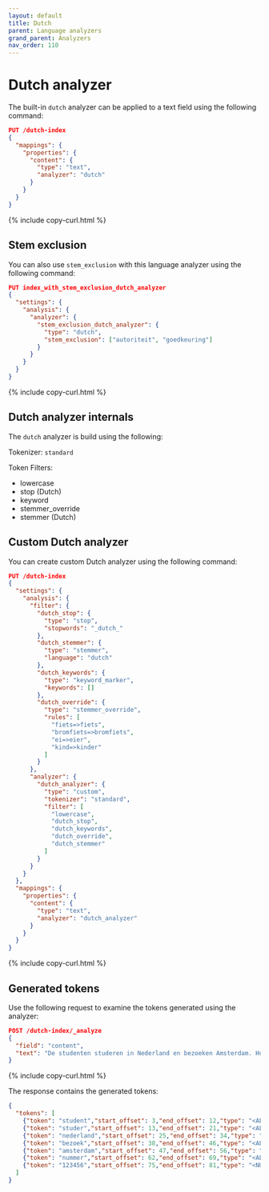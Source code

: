 ```yaml
---
layout: default
title: Dutch
parent: Language analyzers
grand_parent: Analyzers
nav_order: 110
---
```


# Dutch analyzer

The built-in `dutch` analyzer can be applied to a text field using the following command:

```json
PUT /dutch-index
{
  "mappings": {
    "properties": {
      "content": {
        "type": "text",
        "analyzer": "dutch"
      }
    }
  }
}
```
{% include copy-curl.html %}

## Stem exclusion

You can also use `stem_exclusion` with this language analyzer using the following command:

```json
PUT index_with_stem_exclusion_dutch_analyzer
{
  "settings": {
    "analysis": {
      "analyzer": {
        "stem_exclusion_dutch_analyzer": {
          "type": "dutch",
          "stem_exclusion": ["autoriteit", "goedkeuring"]
        }
      }
    }
  }
}
```
{% include copy-curl.html %}

## Dutch analyzer internals

The `dutch` analyzer is build using the following:

Tokenizer: `standard`

Token Filters:
- lowercase
- stop (Dutch)
- keyword
- stemmer_override
- stemmer (Dutch)

## Custom Dutch analyzer

You can create custom Dutch analyzer using the following command:

```json
PUT /dutch-index
{
  "settings": {
    "analysis": {
      "filter": {
        "dutch_stop": {
          "type": "stop",
          "stopwords": "_dutch_"
        },
        "dutch_stemmer": {
          "type": "stemmer",
          "language": "dutch"
        },
        "dutch_keywords": {
          "type": "keyword_marker",
          "keywords": []
        },
        "dutch_override": {
          "type": "stemmer_override",
          "rules": [
            "fiets=>fiets",
            "bromfiets=>bromfiets",
            "ei=>eier",
            "kind=>kinder"
          ]
        }
      },
      "analyzer": {
        "dutch_analyzer": {
          "type": "custom",
          "tokenizer": "standard",
          "filter": [
            "lowercase",
            "dutch_stop",
            "dutch_keywords",
            "dutch_override",
            "dutch_stemmer"
          ]
        }
      }
    }
  },
  "mappings": {
    "properties": {
      "content": {
        "type": "text",
        "analyzer": "dutch_analyzer"
      }
    }
  }
}
```
{% include copy-curl.html %}

## Generated tokens

Use the following request to examine the tokens generated using the analyzer:

```json
POST /dutch-index/_analyze
{
  "field": "content",
  "text": "De studenten studeren in Nederland en bezoeken Amsterdam. Hun nummers zijn 123456."
}
```
{% include copy-curl.html %}

The response contains the generated tokens:

```json
{
  "tokens": [
    {"token": "student","start_offset": 3,"end_offset": 12,"type": "<ALPHANUM>","position": 1},
    {"token": "studer","start_offset": 13,"end_offset": 21,"type": "<ALPHANUM>","position": 2},
    {"token": "nederland","start_offset": 25,"end_offset": 34,"type": "<ALPHANUM>","position": 4},
    {"token": "bezoek","start_offset": 38,"end_offset": 46,"type": "<ALPHANUM>","position": 6},
    {"token": "amsterdam","start_offset": 47,"end_offset": 56,"type": "<ALPHANUM>","position": 7},
    {"token": "nummer","start_offset": 62,"end_offset": 69,"type": "<ALPHANUM>","position": 9},
    {"token": "123456","start_offset": 75,"end_offset": 81,"type": "<NUM>","position": 11}
  ]
}
```
